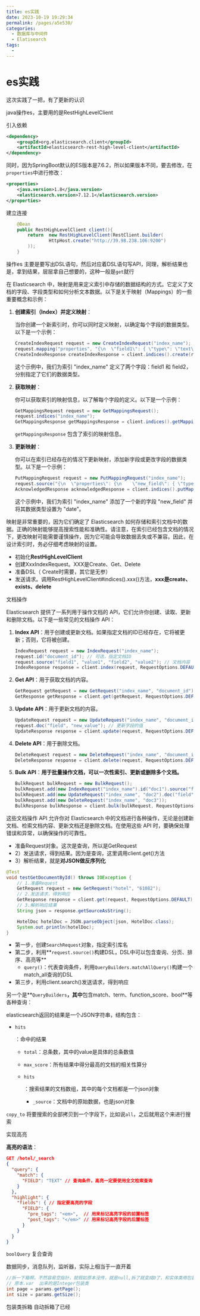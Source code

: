 ```yaml
---
title: es实践
date: 2023-10-19 19:29:34
permalink: /pages/a5e530/
categories:
  - 数据库与中间件
  - Elatisearch
tags:
  - 
---
```

# es实践

这次实践了一把，有了更新的认识



java操作es，主要用的是RestHighLevelClient



引入依赖

```xml
<dependency>
    <groupId>org.elasticsearch.client</groupId>
    <artifactId>elasticsearch-rest-high-level-client</artifactId>
</dependency>
```

同时，因为SpringBoot默认的ES版本是7.6.2，所以如果版本不同，要去修改，在`properties`中进行修改：

```xml
<properties>
    <java.version>1.8</java.version>
    <elasticsearch.version>7.12.1</elasticsearch.version>
</properties>
```



建立连接

```java
 	@Bean
    public RestHighLevelClient client(){
        return  new RestHighLevelClient(RestClient.builder(
                HttpHost.create("http://39.98.238.106:9200")
        ));
    }
```





操作es  主要是要写出DSL语句，然后对应着DSL语句写API，同理，解析结果也是，拿到结果，层层拿自己想要的，这种一般是`get`就行







在 Elasticsearch 中，映射是用来定义索引中存储的数据结构的方式。它定义了文档的字段、字段类型和如何分析文本数据。以下是关于映射（Mappings）的一些重要概念和示例：

1. **创建索引（Index）并定义映射**：

   当你创建一个新索引时，你可以同时定义映射，以确定每个字段的数据类型。以下是一个示例：

   ```java
   CreateIndexRequest request = new CreateIndexRequest("index_name");
   request.mapping("properties", "{\n  \"field1\": { \"type\": \"text\" },\n  \"field2\": { \"type\": \"integer\" }\n}");
   CreateIndexResponse createIndexResponse = client.indices().create(request, RequestOptions.DEFAULT);
   ```

   这个示例中，我们为索引 "index_name" 定义了两个字段：field1 和 field2，分别指定了它们的数据类型。

2. **获取映射**：

   你可以获取索引的映射信息，以了解每个字段的定义。以下是一个示例：

   ```java
   GetMappingsRequest request = new GetMappingsRequest();
   request.indices("index_name");
   GetMappingsResponse getMappingsResponse = client.indices().getMapping(request, RequestOptions.DEFAULT);
   ```

   `getMappingsResponse` 包含了索引的映射信息。

3. **更新映射**：

   你可以在索引已经存在的情况下更新映射，添加新字段或更改字段的数据类型。以下是一个示例：

   ```java
   PutMappingRequest request = new PutMappingRequest("index_name");
   request.source("{\n  \"properties\": {\n    \"new_field\": { \"type\": \"date\" }\n  }\n}");
   AcknowledgedResponse acknowledgedResponse = client.indices().putMapping(request, RequestOptions.DEFAULT);
   ```

   这个示例中，我们为索引 "index_name" 添加了一个新的字段 "new_field" 并将其数据类型设置为 "date"。

映射是非常重要的，因为它们确定了 Elasticsearch 如何存储和索引文档中的数据。正确的映射能够提高搜索性能和准确性。请注意，在索引已经包含文档的情况下，更改映射可能需要谨慎操作，因为它可能会导致数据丢失或不兼容。因此，在设计索引时，务必仔细考虑映射的设置。



- 初始化**RestHighLevelClient**
- 创建XxxIndexRequest。XXX是Create、Get、Delete
- 准备DSL（ Create时需要，其它是无参）
- 发送请求。调用RestHighLevelClient#indices().xxx()方法，**xxx是create、exists、delete**









文档操作

Elasticsearch 提供了一系列用于操作文档的 API，它们允许你创建、读取、更新和删除文档。以下是一些常见的文档操作 API：

1. **Index API**：用于创建或更新文档。如果指定文档的ID已经存在，它将被更新；否则，它将被创建。

   ```java
   IndexRequest request = new IndexRequest("index_name");
   request.id("document_id"); // 可选，指定文档ID
   request.source("field1", "value1", "field2", "value2"); // 文档内容
   IndexResponse response = client.index(request, RequestOptions.DEFAULT);
   ```

2. **Get API**：用于获取文档的内容。

   ```java
   GetRequest getRequest = new GetRequest("index_name", "document_id"); // 指定索引和文档ID
   GetResponse getResponse = client.get(getRequest, RequestOptions.DEFAULT);
   ```

3. **Update API**：用于更新文档的内容。

   ```java
   UpdateRequest request = new UpdateRequest("index_name", "document_id");
   request.doc("field", "new_value"); // 更新字段的值
   UpdateResponse response = client.update(request, RequestOptions.DEFAULT);
   ```

4. **Delete API**：用于删除文档。

   ```java
   DeleteRequest request = new DeleteRequest("index_name", "document_id"); // 指定索引和文档ID
   DeleteResponse response = client.delete(request, RequestOptions.DEFAULT);
   ```

5. **Bulk API**：**用于批量操作文档，可以一次性索引、更新或删除多个文档。**

   ```java
   BulkRequest bulkRequest = new BulkRequest();
   bulkRequest.add(new IndexRequest("index_name").id("doc1").source("field1", "value1"));
   bulkRequest.add(new UpdateRequest("index_name", "doc2").doc("field", "new_value"));
   bulkRequest.add(new DeleteRequest("index_name", "doc3"));
   BulkResponse bulkResponse = client.bulk(bulkRequest, RequestOptions.DEFAULT);
   ```

这些文档操作 API 允许你对 Elasticsearch 中的文档进行各种操作，无论是创建新文档、检索文档内容、更新文档还是删除文档。在使用这些 API 时，要确保处理错误和异常，以确保操作的可靠性。







- 准备Request对象。这次是查询，所以是GetRequest
- 2）发送请求，得到结果。因为是查询，这里调用client.get()方法
- 3）解析结果，就是**对JSON做反序列化**

```java
@Test
void testGetDocumentById() throws IOException {
    // 1.准备Request
    GetRequest request = new GetRequest("hotel", "61082");
    // 2.发送请求，得到响应
    GetResponse response = client.get(request, RequestOptions.DEFAULT);
    // 3.解析响应结果
    String json = response.getSourceAsString();

    HotelDoc hotelDoc = JSON.parseObject(json, HotelDoc.class);
    System.out.println(hotelDoc);
}
```







- 第一步，创建`SearchRequest`对象，指定索引库名
- 第二步，利用**`request.source()`构建DSL，DSL中可以包含查询、分页、排序、高亮等**
  - `query()`：代表查询条件，利用`QueryBuilders.matchAllQuery()`构建一个match_all查询的DSL
- 第三步，利用client.search()发送请求，得到响应

另一个是**`QueryBuilders`**，其中**包含match、term、function_score、bool**等各种查询：

elasticsearch返回的结果是一个JSON字符串，结构包含：

- ```
  hits
  ```

  ：命中的结果

  - `total`：总条数，其中的value是具体的总条数值

  - `max_score`：所有结果中得分最高的文档的相关性算分

  - ```
    hits
    ```

    ：搜索结果的文档数组，其中的每个文档都是一个json对象

    - `_source`：文档中的原始数据，也是json对象







`copy_to`  将要搜索的全部拷贝到一个字段下，比如说`all`，之后就用这个来进行搜索



实现高亮

**高亮的语法**：

```json
GET /hotel/_search
{
  "query": {
    "match": {
      "FIELD": "TEXT" // 查询条件，高亮一定要使用全文检索查询
    }
  },
  "highlight": {
    "fields": { // 指定要高亮的字段
      "FIELD": {
        "pre_tags": "<em>",  // 用来标记高亮字段的前置标签
        "post_tags": "</em>" // 用来标记高亮字段的后置标签
      }
    }
  }
}
```

`boolQuery` 复合查询





数据同步，消息队列，监听器，实际上相当于一直开着







```java
//拆一下箱啊，不然容易空指针，就假如原本没传，就是null,拆了就变成0了，和实体类用包装类是反过来的，但是一样的道理
// 原本.var  出来的是Integer包装类
int page = params.getPage();
int size = params.getSize();
```

包装类拆箱  自动拆箱了已经

